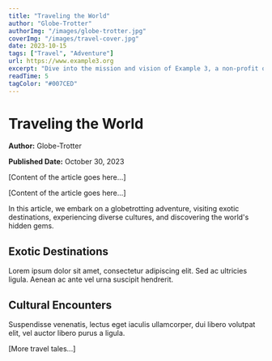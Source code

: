 ```yaml
---
title: "Traveling the World"
author: "Globe-Trotter"
authorImg: "/images/globe-trotter.jpg"
coverImg: "/images/travel-cover.jpg"
date: 2023-10-15
tags: ["Travel", "Adventure"]
url: https://www.example3.org
excerpt: "Dive into the mission and vision of Example 3, a non-profit organization dedicated to making a positive impact on society. Learn about their projects and initiatives."
readTime: 5
tagColor: "#007CED"
---
```


# Traveling the World

**Author:** Globe-Trotter


**Published Date:** October 30, 2023

[Content of the article goes here...]

[Content of the article goes here...]

In this article, we embark on a globetrotting adventure, visiting exotic destinations, experiencing diverse cultures, and discovering the world's hidden gems.

## Exotic Destinations

Lorem ipsum dolor sit amet, consectetur adipiscing elit. Sed ac ultricies ligula. Aenean ac ante vel urna suscipit hendrerit.

## Cultural Encounters

Suspendisse venenatis, lectus eget iaculis ullamcorper, dui libero volutpat elit, vel auctor libero purus a ligula.

[More travel tales...]
